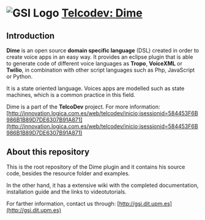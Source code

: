 ![GSI Logo](http://gsi.dit.upm.es/templates/jgsi/images/logo.png)
[Telcodev: Dime](http://gsi.dit.upm.es)
==================================

Introduction
---------------------

**Dime** is an open source **domain specific language** (DSL) created in order to create voice apps in an easy way. It provides an eclipse plugin that is able to generate code of different voice languages as **Tropo**, **VoiceXML** or **Twilio**, in combination with other script languages such as Php, JavaScript or Python.

It is a state oriented language. Voices apps are modelled such as state machines, which is a common practice in this field.

Dime is a part of the **TelcoDev** project. For more information: [http://innovation.logica.com.es/web/telcodev/inicio;jsessionid=584453F6B986B1B89D7DE6307B91A871](http://innovation.logica.com.es/web/telcodev/inicio;jsessionid=584453F6B986B1B89D7DE6307B91A871)

About this repository
------------------------------

This is the root repository of the Dime plugin and it contains his source code, besides the resource folder and examples. 

In the other hand, it has a extensive wiki with the completed documentation, installation guide and the links to videotutorials.



For farther information, contact us through: [http://gsi.dit.upm.es](http://gsi.dit.upm.es)
